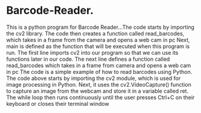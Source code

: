 # Barcode-Reader.
This is a python program for Barcode Reader...The code starts by importing the cv2 library.
The code then creates a function called read_barcodes, which takes in a frame from the camera and opens a web cam in pc
Next, main is defined as the function that will be executed when this program is run.
The first line imports cv2 into our program so that we can use its functions later in our code.
The next line defines a function called read_barcodes which takes in a frame from camera and opens a web cam in pc
The code is a simple example of how to read barcodes using Python.
The code above starts by importing the cv2 module, which is used for image processing in Python.
Next, it uses the cv2.VideoCapture() function to capture an image from the webcam and store it in a variable called ret.
The while loop then runs continuously until the user presses Ctrl+C on their keyboard or closes their terminal window
